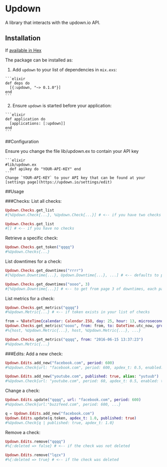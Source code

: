 # Updown

A library that interacts with the updown.io API.

## Installation

If [available in Hex](https://hex.pm/docs/publish)

The package can be installed as:

  1. Add `updown` to your list of dependencies in `mix.exs`:

    ```elixir
    def deps do
      [{:updown, "~> 0.1.0"}]
    end
    ```

  2. Ensure `updown` is started before your application:

    ```elixir
    def application do
      [applications: [:updown]]
    end
    ```

  ##Configuration

  Ensure you change the file lib/updown.ex to contain your API key

    ```elixir
    #lib/updown.ex
      def apikey do "YOUR-API-KEY" end
    ```
    Change `YOUR-API-KEY` to your API key that can be found at your [settings page](https://updown.io/settings/edit)

  ##Usage

  ###Checks:
  List all checks:
  ```elixir
  Updown.Checks.get_list
  #[%Updown.Check{...}, %Updown.Check{...}] # <-- if you have two checks

  Updown.Checks.get_list 
  #[] # <-- if you have no checks
  ```

  Retrieve a specific check:
  ```elixir
  Updown.Checks.get_token("qqqq")
  #%Updown.Checks{...}
  ```

  List downtimes for a check:
  ```elixir
  Updown.Checks.get_downtimes("rrrr")
  #[%Updown.Downtime{...}, Updown.Downtime{...}, ...] # <-- defaults to page 1 of downtimes

  Updown.Checks.get_downtimes("oooo", 3)
  #[%Updown.Downtime{...}] # <-- to get from page 3 of downtimes, each page contains a list of 100 downtimes
  ```

  List metrics for a check:
  ```elixir
  Updown.Checks.get_metrics("qqqq")
  #%Updown.Metric{...} # <-- if token exists in your list of checks

  from = %DateTime{calendar: Calendar.ISO, day: 25, hour: 13, microsecond: {868569, 6}, minute: 26, month: 5, second: 8, std_offset: 0, time_zone: "Etc/UTC", utc_offset: 0, year: 2016, zone_abbr: "UTC"}
  Updown.Checks.get_metrics("oooo", from: from, to: DateTime.utc_now, group: "host")
  #%{host, %Updown.Metric{...}, host, %Updown.Metric{...}, ...}

  Updown.Checks.get_metrics("qqqq", from: "2016-06-15 13:37:23")
  #%Updown.Metric{...}
  ```

  ###Edits:
  Add a new check:
  ```elixir
  Updown.Edits.add_new("facebook.com", period: 600)
  #%Updown.Check{url: "facebook.com", period: 600, apdex_t: 0.5, enabled: true, published: false, alias: "", string_match:""}

  Updown.Edits.add_new("youtube.com", published: true, alias: "yutuub")
  #%Updown.Check{url: "youtube.com", period: 60, apdex_t: 0.5, enabled: true, published: true, alias: "yutuub", string_match:""}
  ```

  Change a check:
  ```elixir
  Updown.Edits.update("qqqq", url: "facebook.com", period: 600)
  #%Updown.Check{url:"buzzfeed.com", period: 600, ...}

  q = Updown.Edits.add_new("facebook.com")
  Updown.Edits.update(q.token, apdex_t: 1.0, published: true)
  #%Updown.Check{q | published: true, apdex_t: 1.0}
  ```

  Remove a check:
  ```elixir
  Updown.Edits.remove("qqqq")
  #%{:deleted => false} # <-- if the check was not deleted

  Updown.Edits.remove("lqzx")
  #%{:deleted => true} # <-- if the check was deleted
  ```
